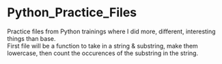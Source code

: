 # Python_Practice_Files
Practice files from Python trainings where I did more, different, interesting things than base.  
First file will be a function to take in a string & substring, make them lowercase, then count the occurences of the substring in the string.  

